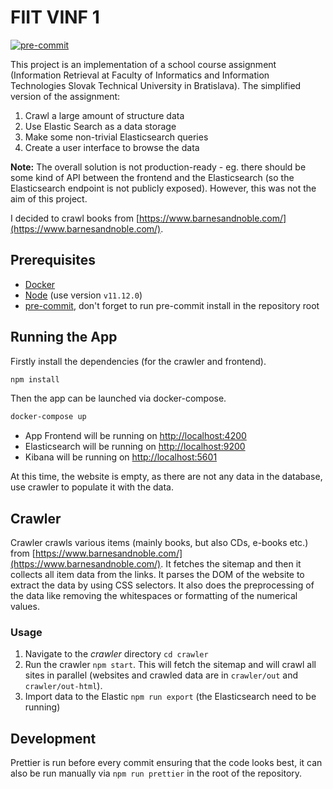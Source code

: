 # FIIT VINF 1

[![pre-commit](https://img.shields.io/badge/pre--commit-enabled-brightgreen?logo=pre-commit&logoColor=white)](https://github.com/pre-commit/pre-commit)

This project is an implementation of a school course assignment (Information Retrieval at Faculty of Informatics and Information Technologies Slovak Technical University in Bratislava).
The simplified version of the assignment:

1. Crawl a large amount of structure data
1. Use Elastic Search as a data storage
1. Make some non-trivial Elasticsearch queries
1. Create a user interface to browse the data

**Note:** The overall solution is not production-ready - eg. there should be some kind of API between the frontend and the Elasticsearch (so the Elasticsearch endpoint is not publicly exposed). However, this was not the aim of this project.

I decided to crawl books from [https://www.barnesandnoble.com/](https://www.barnesandnoble.com/).

## Prerequisites

- [Docker](https://www.docker.com/)
- [Node](https://nodejs.org/en/) (use version `v11.12.0`)
- [pre-commit](https://pre-commit.com/), don't forget to run pre-commit install in the repository root

## Running the App

Firstly install the dependencies (for the crawler and frontend).

```bash
npm install
```

Then the app can be launched via docker-compose.

```bash
docker-compose up
```

- App Frontend will be running on [http://localhost:4200](http://localhost:4200)
- Elasticsearch will be running on [http://localhost:9200](http://localhost:9200)
- Kibana will be running on [http://localhost:5601](http://localhost:5601)

At this time, the website is empty, as there are not any data in the database, use crawler to populate it with the data.

## Crawler

Crawler crawls various items (mainly books, but also CDs, e-books etc.) from [https://www.barnesandnoble.com/](https://www.barnesandnoble.com/).
It fetches the sitemap and then it collects all item data from the links. It parses the DOM of the website to extract the data by using CSS selectors.
It also does the preprocessing of the data like removing the whitespaces or formatting of the numerical values.

### Usage

1. Navigate to the _crawler_ directory `cd crawler`
2. Run the crawler `npm start`. This will fetch the sitemap and will crawl all sites in parallel (websites and crawled data are in `crawler/out` and `crawler/out-html`).
3. Import data to the Elastic `npm run export` (the Elasticsearch need to be running)

## Development

Prettier is run before every commit ensuring that the code looks best, it can also be run manually via `npm run prettier` in the root of the repository.
